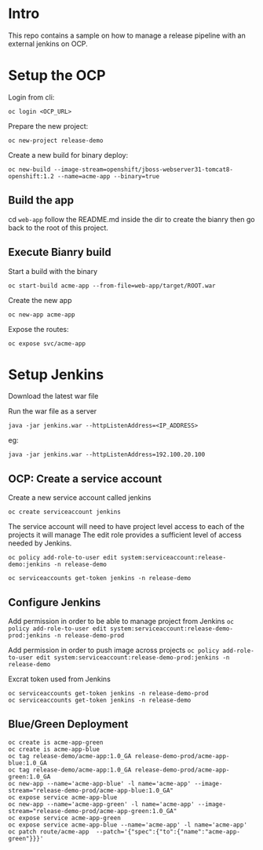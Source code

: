 # Intro

This repo contains a sample on how to manage a release pipeline with an external jenkins on OCP.

# Setup the OCP

Login from cli:

```oc login <OCP_URL>```

Prepare the new project:

```oc new-project release-demo```

Create a new build for binary deploy:

```oc new-build --image-stream=openshift/jboss-webserver31-tomcat8-openshift:1.2 --name=acme-app --binary=true```

## Build the app

cd ```web-app``` follow the README.md inside the dir to create the bianry then go back to the root of this project.

## Execute Bianry build

Start a build with the binary

```oc start-build acme-app --from-file=web-app/target/ROOT.war```

Create the new app

```oc new-app acme-app```

Expose the routes:

```oc expose svc/acme-app```

# Setup Jenkins

Download the latest war file

Run the war file as a server

```java -jar jenkins.war --httpListenAddress=<IP_ADDRESS>```

eg:

```java -jar jenkins.war --httpListenAddress=192.100.20.100```


## OCP: Create a service account

Create a new service account called jenkins

```oc create serviceaccount jenkins```

The service account will need to have project level access to each of the projects it will manage The edit role provides a sufficient level of access needed by Jenkins.

```oc policy add-role-to-user edit system:serviceaccount:release-demo:jenkins -n release-demo```

```oc serviceaccounts get-token jenkins -n release-demo```

## Configure Jenkins

Add permission in order to be able to manage project from Jenkins
```oc policy add-role-to-user edit system:serviceaccount:release-demo-prod:jenkins -n release-demo-prod```

Add permission in order to push image across projects
```oc policy add-role-to-user edit system:serviceaccount:release-demo-prod:jenkins -n release-demo```

Excrat token used from Jenkins
```
oc serviceaccounts get-token jenkins -n release-demo-prod
oc serviceaccounts get-token jenkins -n release-demo
```

## Blue/Green Deployment
```
oc create is acme-app-green
oc create is acme-app-blue
oc tag release-demo/acme-app:1.0_GA release-demo-prod/acme-app-blue:1.0_GA
oc tag release-demo/acme-app:1.0_GA release-demo-prod/acme-app-green:1.0_GA
oc new-app --name='acme-app-blue' -l name='acme-app' --image-stream="release-demo-prod/acme-app-blue:1.0_GA"
oc expose service acme-app-blue
oc new-app --name='acme-app-green' -l name='acme-app' --image-stream="release-demo-prod/acme-app-green:1.0_GA"
oc expose service acme-app-green
oc expose service acme-app-blue --name='acme-app' -l name='acme-app'
oc patch route/acme-app  --patch='{"spec":{"to":{"name":"acme-app-green"}}}'
```
